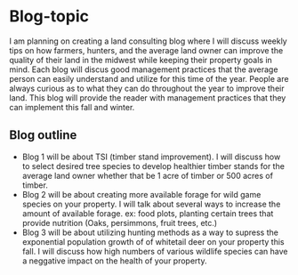 # Blog-topic
I am planning on creating a land consulting blog where I will discuss weekly tips on how farmers, hunters, and the average land owner can improve the quality of their land in the midwest while keeping their property goals in mind. Each blog will discus good management practices that the average person can easily understand and utilize for this time of the year. People are always curious as to what they can do throughout the year to improve their land. This blog will provide the reader with management practices that they can implement this fall and winter.
 
 
 ## Blog outline
 - Blog 1 will be about TSI (timber stand improvement). I will discuss how to select desired tree species to develop healthier timber stands for the average land owner whether that be 1 acre of timber or 500 acres of timber.
- Blog 2 will be about creating more available forage for wild game species on your property. I will talk about several ways to increase the amount of available forage. ex: food plots, planting certain trees that provide nutrition (Oaks, persimmons, fruit trees, etc.)
- Blog 3 will be about utilizing hunting methods as a way to supress the exponential population growth of of whitetail deer on your property this fall. I will discuss how high numbers of various wildlife species can have a neggative impact on the health of your property.
